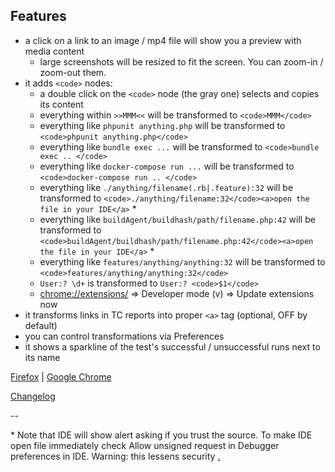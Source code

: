 ## Features

* a click on a link to an image / mp4 file will show you a preview with media content
  * large screenshots will be resized to fit the screen. You can zoom-in / zoom-out them.
* it adds `<code>` nodes:
  * a double click on the `<code>` node (the gray one) selects and copies its content
  * everything within `>>MMM<<` will be transformed to `<code>MMM</code>`
  * everything like `phpunit anything.php` will be transformed to `<code>phpunit anything.php</code>`
  * everything like `bundle exec ...` will be transformed to `<code>bundle exec .. </code>`
  * everything like `docker-compose run ...` will be transformed to `<code>docker-compose run .. </code>`
  * everything like `./anything/filename(.rb|.feature):32` will be transformed to `<code>./anything/filename:32</code><a>open the file in your IDE</a>` *
  * everything like `buildAgent/buildhash/path/filename.php:42` will be transformed to `<code>buildAgent/buildhash/path/filename.php:42</code><a>open the file in your IDE</a>` *
  * everything like `features/anything/anything:32` will be transformed to `<code>features/anything/anything:32</code>`
  * `User:? \d+` is transformed to `User:? <code>$1</code>`
  * [chrome://extensions/](chrome://extensions/) => Developer mode (v) => Update extensions now
* it transforms links in TC reports into proper `<a>` tag (optional, OFF by default)
* you can control transformations via Preferences
* it shows a sparkline of the test's successful / unsuccessful runs next to its name

[Firefox](https://github.com/leipreachan/tc-better-reports/releases) |
[Google Chrome](https://chrome.google.com/webstore/detail/tc-better-reports/idddfkaoefamlflojibpncamdcbnddpk)

[Changelog](CHANGELOG.md)

--

\* Note that IDE will show alert asking if you trust the source. To make IDE open file immediately check Allow unsigned request in Debugger preferences in IDE. Warning: this lessens security [.](https://github.com/leipreachan/devel-health-qa/releases/download/0.0.2/devel_health_qa-0.0.2-an+fx.xpi)
